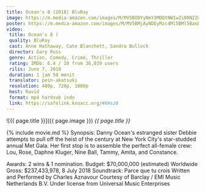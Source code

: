 ```yaml
---
title: Ocean's 8 (2018) BluRay
image: https://m.media-amazon.com/images/M/MV5BODYyNmY3MDQtNWIwZi00N2ZmLTg5NjAtMGEzMzYxYzY0N2I4XkEyXkFqcGdeQXVyNjczMDkzOTA@._V1_SX1777_CR0,0,1777,740_AL_.jpg
poster: https://m.media-amazon.com/images/M/MV5BMjAyNDEyMzc4Ml5BMl5BanBnXkFtZTgwMjEzNjM0NTM@._V1_SY1000_CR0,0,674,1000_AL_.jpg
video:
 title: Ocean's 8 (
 quality: BluRay
 cast: Anne Hathaway, Cate Blanchett, Sandra Bullock
 director: Gary Ross
 genre: Action, Comedy, Crime, Thriller
 rating: IMDb: 6.4 / 10 from 36,039 users
 rilis: June 7, 2018
 duration: 1 jam 50 menit
 translator: pein-akatsuki
 resolution: 480p, 720p, 1080p
 host: Ravid
 format: mp4 hardsub indo
 link: https://safelink.knoacc.org/#6Hsz8
---
```


![{{ page.title }}]({{ page.image }})
_{{ page.title }}_

{% include movie.md %}
Synopsis:
Danny Ocean's estranged sister Debbie attempts to pull off the heist of the century at New York City's star-studded annual Met Gala. Her first stop is to assemble the perfect all-female crew: Lou, Rose, Daphne Kluger, Nine Ball, Tammy, Amita, and Constance.

Awards: 2 wins & 1 nomination.
Budget: $70,000,000 (estimated)
Worldwide Gross: $237,433,978, 8 July 2018
Soundtrack: Parce que tu crois Written and Performed by Charles Aznavour Courtesy of Barclay / EMI Music Netherlands B.V. Under license from Universal Music Enterprises


